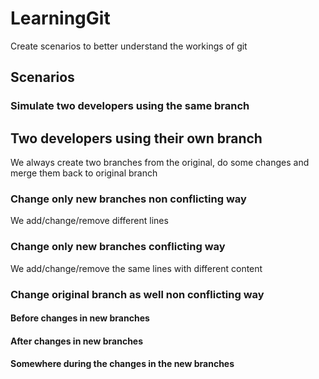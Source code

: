 # LearningGit
Create scenarios to better understand the workings of git

## Scenarios

### Simulate two developers using the same branch

## Two developers using their own branch
We always create two branches from the original, do some changes and merge them back to original branch

### Change only new branches non conflicting way
We add/change/remove different lines

### Change only new branches conflicting way
We add/change/remove the same lines with different content

### Change original branch as well non conflicting way

#### Before changes in new branches

#### After changes in new branches

#### Somewhere during the changes in the new branches
